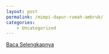 ```yaml
---
layout: post
permalink: /mimpi-dapur-rumah-ambruk/
categories:
    - Uncategorized
---
```


[Baca Selengkapnya](/08)